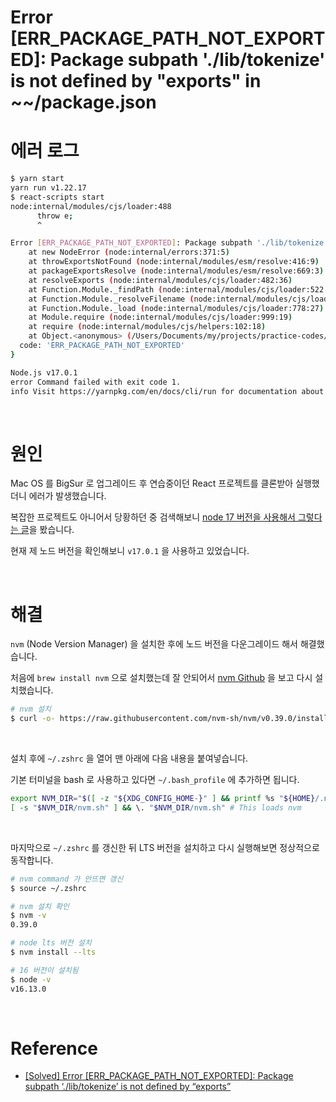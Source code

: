 # Error [ERR_PACKAGE_PATH_NOT_EXPORTED]: Package subpath './lib/tokenize' is not defined by "exports" in ~~/package.json

# 에러 로그

```bash
$ yarn start  
yarn run v1.22.17
$ react-scripts start
node:internal/modules/cjs/loader:488
      throw e;
      ^

Error [ERR_PACKAGE_PATH_NOT_EXPORTED]: Package subpath './lib/tokenize' is not defined by "exports" in /Users/Documents/my/projects/practice-codes/react-js-hello/node_modules/postcss-safe-parser/node_modules/postcss/package.json
    at new NodeError (node:internal/errors:371:5)
    at throwExportsNotFound (node:internal/modules/esm/resolve:416:9)
    at packageExportsResolve (node:internal/modules/esm/resolve:669:3)
    at resolveExports (node:internal/modules/cjs/loader:482:36)
    at Function.Module._findPath (node:internal/modules/cjs/loader:522:31)
    at Function.Module._resolveFilename (node:internal/modules/cjs/loader:919:27)
    at Function.Module._load (node:internal/modules/cjs/loader:778:27)
    at Module.require (node:internal/modules/cjs/loader:999:19)
    at require (node:internal/modules/cjs/helpers:102:18)
    at Object.<anonymous> (/Users/Documents/my/projects/practice-codes/react-js-hello/node_modules/postcss-safe-parser/lib/safe-parser.js:1:17) {
  code: 'ERR_PACKAGE_PATH_NOT_EXPORTED'
}

Node.js v17.0.1
error Command failed with exit code 1.
info Visit https://yarnpkg.com/en/docs/cli/run for documentation about this command.
```

<br>

# 원인

Mac OS 를 BigSur 로 업그레이드 후 연습중이던 React 프로젝트를 클론받아 실행했더니 에러가 발생했습니다.

복잡한 프로젝트도 아니어서 당황하던 중 검색해보니 [node 17 버전을 사용해서 그렇다는 글](https://exerror.com/error-err_package_path_not_exported-package-subpath-lib-tokenize-is-not-defined-by-exports/)을 봤습니다.

현재 제 노드 버전을 확인해보니 `v17.0.1` 을 사용하고 있었습니다.

<br>

# 해결

`nvm` (Node Version Manager) 을 설치한 후에 노드 버전을 다운그레이드 해서 해결했습니다.

처음에 `brew install nvm` 으로 설치했는데 잘 안되어서 [nvm Github](https://github.com/nvm-sh/nvm#installing-and-updating) 을 보고 다시 설치했습니다.

```sh
# nvm 설치
$ curl -o- https://raw.githubusercontent.com/nvm-sh/nvm/v0.39.0/install.sh | bash
```

<br>

설치 후에 `~/.zshrc` 을 열어 맨 아래에 다음 내용을 붙여넣습니다.

기본 터미널을 bash 로 사용하고 있다면 `~/.bash_profile` 에 추가하면 됩니다.

```sh
export NVM_DIR="$([ -z "${XDG_CONFIG_HOME-}" ] && printf %s "${HOME}/.nvm" || printf %s "${XDG_CONFIG_HOME}/nvm")"
[ -s "$NVM_DIR/nvm.sh" ] && \. "$NVM_DIR/nvm.sh" # This loads nvm
```

<br>

마지막으로 `~/.zshrc` 를 갱신한 뒤 LTS 버전을 설치하고 다시 실행해보면 정상적으로 동작합니다.

```sh
# nvm command 가 안뜨면 갱신
$ source ~/.zshrc

# nvm 설치 확인
$ nvm -v
0.39.0

# node lts 버전 설치
$ nvm install --lts

# 16 버전이 설치됨
$ node -v
v16.13.0
```

<br>

# Reference

- [[Solved] Error [ERR_PACKAGE_PATH_NOT_EXPORTED]: Package subpath ‘./lib/tokenize’ is not defined by “exports”](https://exerror.com/error-err_package_path_not_exported-package-subpath-lib-tokenize-is-not-defined-by-exports/)